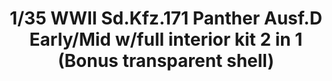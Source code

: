 ---
title: "1/35 WWII Sd.Kfz.171 Panther Ausf.D Early/Mid w/full interior kit 2 in 1 (Bonus transparent shell)
"
price: TBA
desc: ""
img_path: "/assets/img/TAKO2103.jpg"
brand: AMMO
available: true
special_offer: false
new: false
soon: false
cat: "Plasticne-Makete"
subcat: "PM-TAKOM"
subsubcat: ""
---